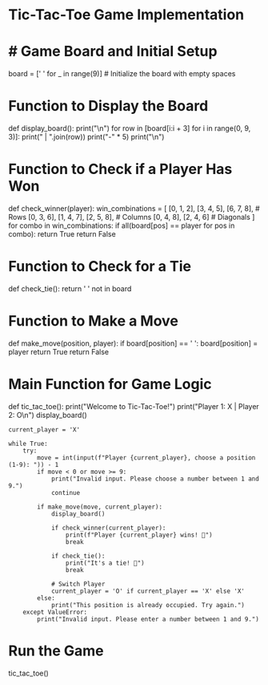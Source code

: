 # Tic-Tac-Toe Game Implementation
# # Game Board and Initial Setup
board = [' ' for _ in range(9)]  # Initialize the board with empty spaces

# Function to Display the Board
def display_board():
    print("\n")
    for row in [board[i:i + 3] for i in range(0, 9, 3)]:
        print(" | ".join(row))
        print("-" * 5)
    print("\n")

# Function to Check if a Player Has Won
def check_winner(player):
    win_combinations = [
        [0, 1, 2], [3, 4, 5], [6, 7, 8],  # Rows
        [0, 3, 6], [1, 4, 7], [2, 5, 8],  # Columns
        [0, 4, 8], [2, 4, 6]              # Diagonals
    ]
    for combo in win_combinations:
        if all(board[pos] == player for pos in combo):
            return True
    return False

# Function to Check for a Tie
def check_tie():
    return ' ' not in board

# Function to Make a Move
def make_move(position, player):
    if board[position] == ' ':
        board[position] = player
        return True
    return False

# Main Function for Game Logic
def tic_tac_toe():
    print("Welcome to Tic-Tac-Toe!")
    print("Player 1: X | Player 2: O\n")
    display_board()
    
    current_player = 'X'
    
    while True:
        try:
            move = int(input(f"Player {current_player}, choose a position (1-9): ")) - 1
            if move < 0 or move >= 9:
                print("Invalid input. Please choose a number between 1 and 9.")
                continue
            
            if make_move(move, current_player):
                display_board()
                
                if check_winner(current_player):
                    print(f"Player {current_player} wins! 🎉")
                    break
                
                if check_tie():
                    print("It's a tie! 🤝")
                    break
                
                # Switch Player
                current_player = 'O' if current_player == 'X' else 'X'
            else:
                print("This position is already occupied. Try again.")
        except ValueError:
            print("Invalid input. Please enter a number between 1 and 9.")
            
# Run the Game
tic_tac_toe()
